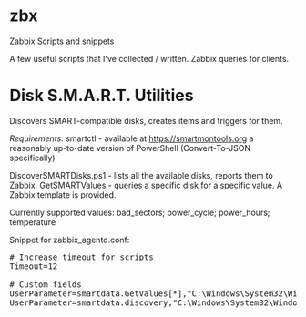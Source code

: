 # zbx
Zabbix Scripts and snippets

A few useful scripts that I've collected / written. Zabbix queries for clients.


# Disk S.M.A.R.T. Utilities


Discovers SMART-compatible disks, creates items and triggers for them.


<I>Requirements:</I>
smartctl - available at https://smartmontools.org
a reasonably up-to-date version of PowerShell (Convert-To-JSON specifically)


DiscoverSMARTDisks.ps1 - lists all the available disks, reports them to Zabbix.
GetSMARTValues - queries a specific disk for a specific value.
A Zabbix template is provided.


Currently supported values:
 bad_sectors; power_cycle; power_hours; temperature
 
 
Snippet for zabbix_agentd.conf:

<pre>
# Increase timeout for scripts
Timeout=12

# Custom fields
UserParameter=smartdata.GetValues[*],"C:\Windows\System32\WindowsPowerShell\v1.0\powershell.exe" -ExecutionPolicy Bypass -File "C:\Program Files\Zabbix\Scripts\GetSMARTValues.ps1" $1 $2
UserParameter=smartdata.discovery,"C:\Windows\System32\WindowsPowerShell\v1.0\powershell.exe" -ExecutionPolicy Bypass -File "C:\Program Files\Zabbix\Scripts\DiscoverSMARTDisks.ps1"</pre>
